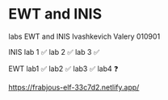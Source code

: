 # EWT and INIS
labs EWT and INIS Ivashkevich Valery 010901

INIS
lab 1 ✅
lab 2 ✅
lab 3 ✅

EWT
lab1  ✅
lab2  ✅
lab3  ✅
lab4  ❓

https://frabjous-elf-33c7d2.netlify.app/
